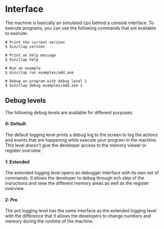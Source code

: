 # Interface

The machine is basically an simulated cpu behind a console interface. To
execute programs, you can use the following commands that are available to
execute:

```shell
# Print the current version
$ bin/clap version

# Print an help message
$ bin/clap help

# Run an example
$ bin/clap run examples/add.asm

# Debug an program with debug level 1
$ bin/clap debug examples/add.asm 1
```

## Debug levels

The following debug levels are available for different purposes.

#### 0: Default

The default logging level prints a debug log to the screen to log the actions
and events that are happening while execute your program in the machine. This
level doesn't give the developer access to the memory viewer or register overview.

#### 1: Extended

The extended logging level opens an debugger interface with its own set of
commands. It allows the developer to debug through ech step of the insructions
and view the different memory areas as well as the register overview.

#### 2: Pro

The pro logging level has the same interface as the extended logging level with
the difference that it allows the developers to change numbers and memory
during the runtime of the machine.
